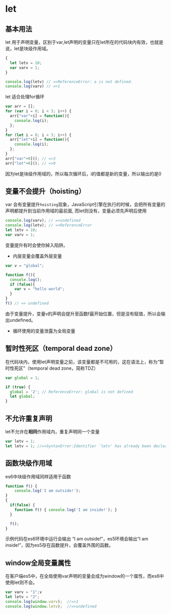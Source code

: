 # let
## 基本用法
let 用于声明变量，区别于var,let声明的变量只在let所在的代码块内有效，也就是说，let是块级作用域。
```javascript
{
  let letv = 10;
  var varv = 1;
}

console.log(letv) // =>ReferenceError: a is not defined.
console.log(varv) // =>1
```
let 适合处理for循环
```javascript
var arr = [];
for (var i = 0; i < 3; i++) {
  arr["var"+i] = function(){
    console.log(i);
  };
}
for (let i = 0; i < 3; i++) {
  arr["let"+i] = function(){
    console.log(i);
  };
}
arr["var"+0](); // =>3
arr["let"+0](); // =>0
```
因为let是块级作用域的，所以每次循环后，i的值都是新的变量，所以输出的是0
## 变量不会提升（hoisting）
var 会有变量提升`hoisting`现象，JavaScript引擎在执行的时候，会把所有变量的声明都提升到当前作用域的最前面,
而let则没有，变量必须先声明后使用
```javascript
console.log(varv); // =>undefined
console.log(letv); // =>ReferenceError
let letv = 10;
var varv = 1;
```
变量提升有时会使你掉入陷阱。

* 内层变量会覆盖外层变量
```javascript
var v = "global";

function f(){
  console.log();
  if (false){
    var v = "hello world";
  }
}
f() // => undefined
```
由于变量提升，变量v的声明会提升至函数f最开始位置，但是没有赋值，所以会输出undefined。

* 循环使用的变量泄露为全局变量
## 暂时性死区（temporal dead zone）
在代码块内，使用let声明变量之前，该变量都是不可用的，这在语法上，称为“暂时性死区”（temporal dead zone，简称TDZ）
```javascript
var global = 1;

if (true) {
  global = '2'; // ReferenceError: global is not defined
  let global;
}
```
## 不允许重复声明
let不允许在**相同**作用域内，重复声明同一个变量
```javascript
var letv = 1;
let letv = 1; //=>SyntaxError:Identifier 'letv' has already been declared
```
## 函数块级作用域
es6中块级作用域同样适用于函数
```javascript
function f() { 
	console.log('I am outside!');
}
{
  if(false) {
    function f() { console.log('I am inside!'); }
  }

  f();
}
```
示例代码在es6环境中运行会输出 “I am outside!”，es5环境会输出“I am inside!”，因为es5存在函数提升，会覆盖外围的函数。

## window全局变量属性
在客户端es5中，在全局使用var声明的变量会成为window的一个属性，而es6中使用let则不会。
```javascript
var varv = "1";v
let letv = "2";
console.log(window.varv);  //=>1
console.log(window.letv);  //=>undefined
```